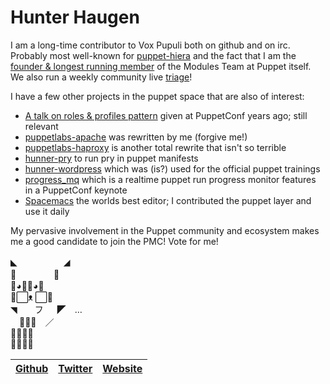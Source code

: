# Hunter Haugen

I am a long-time contributor to Vox Pupuli both on github and on irc. Probably most well-known for [puppet-hiera][hiera] and the fact that I am the [founder & longest running member][pr] of the Modules Team at Puppet itself. We also run a weekly community live [triage][triage]!

I have a few other projects in the puppet space that are also of interest:
- [A talk on roles & profiles pattern][rap] given at PuppetConf years ago; still relevant
- [puppetlabs-apache][apache] was rewritten by me (forgive me!)
- [puppetlabs-haproxy][haproxy] is another total rewrite that isn't so terrible
- [hunner-pry][pry] to run pry in puppet manifests
- [hunner-wordpress][wp] which was (is?) used for the official puppet trainings
- [progress_mq][pmq] which is a realtime puppet run progress monitor features in a PuppetConf keynote
- [Spacemacs][smacs] the worlds best editor; I contributed the puppet layer and use it daily

My pervasive involvement in the Puppet community and ecosystem makes me a good
candidate to join the PMC! Vote for me!



◣　　　　　 ◢  
📙　　　　 📙  
📙◕📙📙◕📙  
🔴⬜ᴥ ⬜🔴  
◥　　フ 　 ◤　…  
　📙📙📙　／  
📙📙📙📙  
📙📙📙📙  


| [Github][g] | [Twitter][t] | [Website][w] |
| ----------- | ------------ | ------------ |

[hiera]:https://github.com/voxpupuli/puppet-hiera/graphs/contributors
[pr]:https://github.com/search?p=1&q=user%3Apuppetlabs+author%3Ahunner&type=Issues
[rap]:https://github.com/hunner/roles_and_profiles
[apache]:https://github.com/puppetlabs/puppetlabs-apache/graphs/contributors
[haproxy]:https://github.com/puppetlabs/puppetlabs-haproxy/graphs/contributors
[pry]:https://github.com/hunner/puppet-pry
[wp]:https://github.com/hunner/puppet-wordpress
[pmq]:https://github.com/hunner/progress_mq
[smacs]:http://spacemacs.org/
[g]:https://github.com/hunner/
[t]:https://twitter.com/Hunnur/
[w]:http://hunnur.com/blog
[triage]:https://github.com/voxpupuli/community-triage/graphs/contributors

